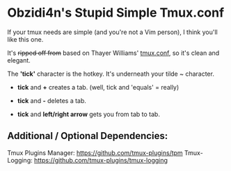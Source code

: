 # Obzidi4n's Stupid Simple Tmux.conf 

If your tmux needs are simple (and you're not a Vim person), I think you'll like this one.  

It's ~~ripped off from~~ based on Thayer Williams' [tmux.conf](https://github.com/ddollar/tmux/blob/master/examples/t-williams.conf), so it's clean and elegant.




The **'tick'** character is the hotkey.  It's underneath your tilde ~ character.  

* **tick** and **+** creates a tab.  (well, tick and 'equals' = really)

* **tick** and **-** deletes a tab.

* **tick** and **left/right arrow** gets you from tab to tab.

## Additional / Optional Dependencies:

Tmux Plugins Manager: https://github.com/tmux-plugins/tpm
Tmux-Logging: https://github.com/tmux-plugins/tmux-logging
